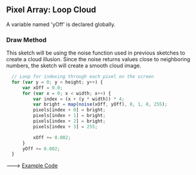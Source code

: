 ## Pixel Array: Loop Cloud

A variable named 'yOff' is declared globally.

### Draw Method
This sketch will be using the noise function used in previous sketches to create a cloud illusion. Since the noise returns values close to neighboring numbers, the sketch will create a smooth cloud image.

```js
  // Loop for indexing through each pixel on the screen
  for (var y = 0; y < height; y++) {
      var xOff = 0.0;
      for (var x = 0; x < width; x++) {
          var index = (x + (y * width)) * 4;
          var bright = map(noise(xOff, yOff), 0, 1, 0, 255);
          pixels[index + 0] = bright;
          pixels[index + 1] = bright;
          pixels[index + 2] = bright;
          pixels[index + 3] = 255;

          xOff += 0.002;
      }
      yOff += 0.002;
  }
```

---> [Example Code](https://cilliantighe.github.io/Interactive_Graphics_P5/01_randomness/14_Pixel_Array_Loop_Cloud/)
